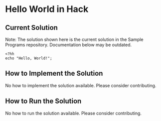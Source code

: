 # Hello World in Hack

## Current Solution

Note: The solution shown here is the current solution in the Sample Programs repository. Documentation below may be outdated.

```Hack
<?hh
echo "Hello, World!";

```

## How to Implement the Solution

No how to implement the solution available. Please consider contributing.

## How to Run the Solution

No how to run the solution available. Please consider contributing.
